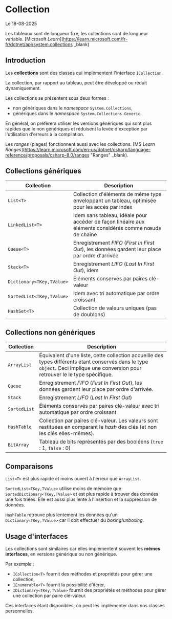 # Collection

Le 18-08-2025

Les tableaux sont de longueur fixe, les collections sont de longueur variable. [Microsoft *Learn*](https://learn.microsoft.com/fr-fr/dotnet/api/system.collections _blank)

## Introduction

Les **collections** sont des classes qui implémentent l'interface `ICollection`. 

La collection, par rapport au tableau, peut être développé ou réduit dynamiquement. 

Les collections se présentent sous deux formes : 
- non génériques dans le *namespace* `System.Collections`,
- génériques dans le *namespace* `System.Collections.Generic`.

En général, on préfèrera utiliser les versions génériques qui sont plus rapides que le non génériques et réduisent la levée d'exception par l'utilisation d'erreurs à la compilation.

Les *ranges* (plages) fonctionnent aussi avec les collections. [MS *Learn Ranges*](https://learn.microsoft.com/en-us/dotnet/csharp/language-reference/proposals/csharp-8.0/ranges "Ranges" _blank).

## Collections génériques

|Collection|Description|
|-|-|
|`List<T>`|Collection d'éléments de même type enveloppant un tableau, optimisée pour les accès par index|
|`LinkedList<T>`|Idem sans tableau, idéale pour accéder de façon linéaire aux éléments considérés comme nœuds de chaîne|
|`Queue<T>`|Enregistrement *FIFO* (*First In First Out*), les données gardent leur place par ordre d'arrivée|
|`Stack<T>`|Enregistrement *LIFO* (*Last In First Out*), idem|
|`Dictionary<TKey,TValue>`|Éléments conservés par paires clé-valeur|
|`SortedList<TKey,TValue>`|Idem avec tri automatique par ordre croissant|
|`HashSet<T>`|Collection de valeurs uniques (pas de doublons)|

## Collections non génériques

|Collection|Description|
|-|-|
|`ArrayList`|Équivalent d'une liste, cette collection accueille des types différents étant conservés dans le type `object`. Ceci implique une conversion pour retrouver le le type spécifique.|
|`Queue`|Enregistrement *FIFO* (*First In First Out*), les données gardent leur place par ordre d'arrivée.|
|`Stack`|Enregistrement *LIFO* (*Last In First Out*)|
|`SortedList`|Éléments conservés par paires clé-valeur avec tri automatique par ordre croissant|
|`HashTable`|Collection par paires clé-valeur. Les valeurs sont restituées en comparant le *hash* des clés (et non les clés elles-mêmes).|
|`BitArray`|Tableau de bits représentés par des booléens (`true` : 1, `false` : 0)|


## Comparaisons

`List<T>` est plus rapide et moins ouvert à l'erreur que `ArrayList`.

`SortedList<TKey,TValue>` utilise moins de mémoire que `SortedDictionary<TKey,TValue>` et est plus rapide à trouver des données une fois triées. Elle est aussi plus lente à l'insertion et la suppression de données.

`HashTable` retrouve plus lentement les données qu'un `Dictionary<TKey,TValue>` car il doit effectuer du *boxing*/*unboxing*.

## Usage d'interfaces

Les collections sont similaires car elles implémentent souvent les **mêmes interfaces**, en versions générique ou non générique.

Par exemple :
- `ICollection<T>` fournit des méthodes et propriétés pour gérer une collection,
- `IEnumerable<T>` fournit la possibilité d'itérer,
- `IDictionary<TKey,TValue>` fournit des propriétés et méthodes pour gérer une collection par paire clé-valeur.

Ces interfaces étant disponibles, on peut les implémenter dans nos classes personnelles. 

